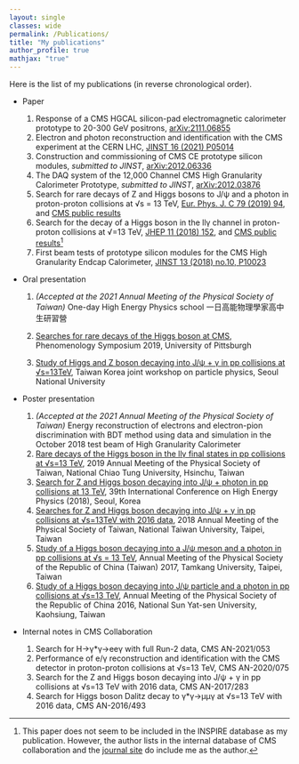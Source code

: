 ```yaml
---
layout: single
classes: wide
permalink: /Publications/
title: "My publications"
author_profile: true
mathjax: "true"
---
```


Here is the list of my publications (in reverse chronological order).

- Paper
  1. Response of a CMS HGCAL silicon-pad electromagnetic calorimeter prototype to 20-300 GeV positrons, [arXiv:2111.06855](https://arxiv.org/abs/2111.06855v2)
  2. Electron and photon reconstruction and identification with the CMS experiment at the CERN LHC, [JINST 16 (2021) P05014](https://iopscience.iop.org/article/10.1088/1748-0221/16/05/P05014)
  3. Construction and commissioning of CMS CE prototype silicon modules, _submitted to JINST_, [arXiv:2012.06336](https://arxiv.org/abs/2012.06336v1)
  4. The DAQ system of the 12,000 Channel CMS High Granularity Calorimeter Prototype, _submitted to JINST_, [arXiv:2012.03876](https://arxiv.org/abs/2012.03876v2)
  5. Search for rare decays of Z and Higgs bosons to J/&psi; and a photon in proton-proton collisions at &radic;s = 13 TeV, [Eur. Phys. J. C 79 (2019) 94](https://link.springer.com/article/10.1140%2Fepjc%2Fs10052-019-6562-5), and [CMS public results](http://cms-results.web.cern.ch/cms-results/public-results/publications/SMP-17-012/index.html)
  6. Search for the decay of a Higgs boson in the ll&gamma; channel in proton-proton collisions at &radic;=13 TeV, [JHEP 11 (2018) 152](https://link.springer.com/article/10.1007/JHEP11(2018)152), and [CMS public results](http://cms-results.web.cern.ch/cms-results/public-results/publications/HIG-17-007/index.html)[^1]
  7. First beam tests of prototype silicon modules for the CMS High Granularity Endcap Calorimeter, [JINST 13 (2018) no.10, P10023](http://iopscience.iop.org/article/10.1088/1748-0221/13/10/P10023/meta)

  [^1]: This paper does not seem to be included in the INSPIRE database as my publication. However, the author lists in the internal database of CMS collaboration and the [journal site](https://link.springer.com/article/10.1007/JHEP11(2018)152) do include me as the author.

- Oral presentation

  1. _(Accepted at the 2021 Annual Meeting of the Physical Society of Taiwan)_ One-day High Energy Physics school 一日高能物理學家高中生研習營

  2. <a href="https://hrjheng.github.io/pdfs/Pheno2019-CMSRareDecays.pdf" target="_blank">Searches for rare decays of the Higgs boson at CMS</a>, Phenomenology Symposium 2019, University of Pittsburgh

  3. [Study of Higgs and Z boson decaying into J/&psi; + &gamma; in pp collisions at &radic;s=13TeV](https://hrjheng.github.io/pdfs/Korea_Diboson_20170915.pdf), Taiwan Korea joint workshop on particle physics, Seoul National University

- Poster presentation
  1. _(Accepted at the 2021 Annual Meeting of the Physical Society of Taiwan)_ Energy reconstruction of electrons and electron-pion discrimination with BDT method using data and simulation in the October 2018 test beam of High Granularity Calorimeter
  2. <a href="https://hrjheng.github.io/pdfs/Poster_TPS2019.pdf" target="_blank">Rare decays of the Higgs boson in the ll&gamma; final states in pp collisions at &radic;s=13 TeV</a>, 2019 Annual Meeting of the Physical Society of Taiwan, National Chiao Tung University, Hsinchu, Taiwan
  3. <a href="https://hrjheng.github.io/pdfs/Poster_ICHEP.pdf" target="_blank">Search for Z and Higgs boson decaying into J/&psi; + photon in pp collisions at 13 TeV</a>, 39th International Conference on High Energy Physics (2018), Seoul, Korea
  4. <a href="https://hrjheng.github.io/pdfs/PosterFinal_HaoRen.pdf" target="_blank">Searches for Z and Higgs boson decaying into J/&psi; + &gamma; in pp collisions at &radic;s=13TeV with 2016 data</a>, 2018 Annual Meeting of the Physical Society of Taiwan, National Taiwan University, Taipei, Taiwan
  5. <a href="https://hrjheng.github.io/pdfs/Poster.pdf" target="_blank">Study of a Higgs boson decaying into a J/&psi; meson and a photon in pp collisions at &radic;s = 13 TeV</a>, Annual Meeting of the Physical Society of the Republic of China (Taiwan) 2017, Tamkang University, Taipei, Taiwan
  6. <a href="https://hrjheng.github.io/pdfs/PSROC_poster2ed.pdf" target="_blank">Study of a Higgs boson decaying into J/&psi; particle and a photon in pp collisions at &radic;s=13 TeV</a>, Annual Meeting of the Physical Society of the Republic of China 2016, National Sun Yat-sen University, Kaohsiung, Taiwan

- Internal notes in CMS Collaboration
  1. Search for H&rarr;&gamma;*&gamma;&rarr;ee&gamma; with full Run-2 data, CMS AN-2021/053
  2. Performance of e/&gamma; reconstruction and identification with the CMS detector in proton-proton collisions at &radic;s=13 TeV, CMS AN-2020/075
  3. Search for the Z and Higgs boson decaying into J/&psi; + &gamma; in pp collisions at &radic;s=13 TeV with 2016 data, CMS AN-2017/283
  4. Search for Higgs boson Dalitz decay to &gamma;*&gamma;&rarr;&mu;&mu;&gamma; at &radic;s=13 TeV with 2016 data, CMS AN-2016/493